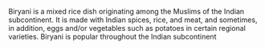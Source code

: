 Biryani is a mixed rice dish originating among the Muslims of the Indian subcontinent. It is made with Indian spices, rice, and meat, and sometimes, in addition, eggs and/or vegetables such as potatoes in certain regional varieties. Biryani is popular throughout the Indian subcontinent